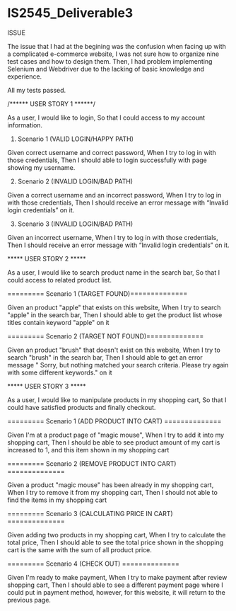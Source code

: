 # IS2545_Deliverable3

ISSUE

The issue that I had at the begining was the confusion when facing up with a complicated e-commerce website, I was not sure how to organize nine test cases and how to design them. Then, I had problem implementing Selenium and Webdriver due to the lacking of basic knowledge and experience.

All my tests passed.

/******
    USER STORY 1
              ******/

As a user, I would like to login, So that I could access to my account information.

1. Scenario 1 (VALID LOGIN/HAPPY PATH)

Given correct username and correct password, When I try to log in with those credentials, Then I should able to login successfully with page showing my username.

2. Scenario 2 (INVALID LOGIN/BAD PATH) 

Given a correct username and an incorrect password, When I try to log in with those credentials, Then I should receive an error message with “Invalid login credentials” on it.

3. Scenario 3 (INVALID LOGIN/BAD PATH)

Given an incorrect username, When I try to log in with those credentials, Then I should receive an error message with “Invalid login credentials” on it.

***** USER STORY 2 *****

As a user, I would like to search product name in the search bar, So that I could access to related product list.

========= Scenario 1 (TARGET FOUND)==============

Given an product "apple" that exists on this website, When I try to search "apple" in the search bar, Then I should able to get the product list whose titles contain keyword "apple" on it

========= Scenario 2 (TARGET NOT FOUND)==============

Given an product "brush" that doesn't exist on this website, When I try to search "brush" in the search bar, Then I should able to get an error message " Sorry, but nothing matched your search criteria. Please try again with some different keywords." on it

***** USER STORY 3 *****

As a user, I would like to manipulate products in my shopping cart, So that I could have satisfied products and finally checkout.

========= Scenario 1 (ADD PRODUCT INTO CART) ==============

Given I'm at a product page of "magic mouse", When I try to add it into my shopping cart, Then I should be able to see product amount of my cart is increased to 1, and this item shown in my shopping cart

========= Scenario 2 (REMOVE PRODUCT INTO CART) ==============

Given a product "magic mouse" has been already in my shopping cart, When I try to remove it from my shopping cart, Then I should not able to find the items in my shopping cart

========= Scenario 3 (CALCULATING PRICE IN CART) ==============

Given adding two products in my shopping cart, When I try to calculate the total price, Then I should able to see the total price shown in the shopping cart is the same with the sum of all product price.

========= Scenario 4 (CHECK OUT) ==============

Given I'm ready to make payment, When I try to make payment after review shopping cart, Then I should able to see a different payment page where I could put in payment method, however, for this website, it will return to the previous page.
